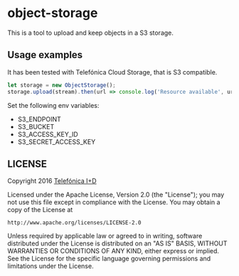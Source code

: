 # object-storage

This is a tool to upload and keep objects in a S3 storage.

## Usage examples

It has been tested with Telefónica Cloud Storage, that is S3 compatible.

```javascript
let storage = new ObjectStorage();
storage.upload(stream).then(url => console.log('Resource available', url));
```

Set the following env variables:
- S3_ENDPOINT
- S3_BUCKET
- S3_ACCESS_KEY_ID
- S3_SECRET_ACCESS_KEY

## LICENSE

Copyright 2016 [Telefónica I+D](http://www.tid.es)

Licensed under the Apache License, Version 2.0 (the "License");
you may not use this file except in compliance with the License.
You may obtain a copy of the License at

    http://www.apache.org/licenses/LICENSE-2.0

Unless required by applicable law or agreed to in writing, software
distributed under the License is distributed on an "AS IS" BASIS,
WITHOUT WARRANTIES OR CONDITIONS OF ANY KIND, either express or implied.
See the License for the specific language governing permissions and
limitations under the License.